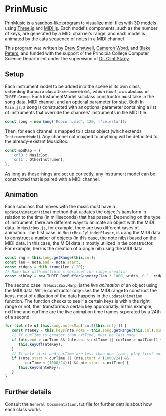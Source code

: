 # PrinMusic

PrinMusic is a sandbox-like program to visualize midi files with 3D models using [Three.js](https://threejs.org) and [MIDI.js](https://galactic.ink/midi-js/). Each model's components, such as the number of keys, are generated by a MIDI channel's range, and each model is animated by the data sequence of notes in a MIDI channel.

This program was written by [Drew Shotwell](mailto:drew.shotwell@principia.edu), [Cameron Wood](mailto:cameron.wood@principia.edu), and [Blake Peters](mailto:blake.peters@principia.edu), and funded with the support of the Principia College Computer Science Department under the supervision of [Dr. Clint Staley](mailto:clint.staley@principia.edu).

## Setup

Each instrument model to be added into the scene is its own class, extending the base class `InstrumentModel`, which itself is a subclass of `THREE.Group`. Each InstumentModel subclass constructor must take in the song data, MIDI channel, and an optional parameter for size. Both
In `Main.js`, a song is constructed with an optional parameter containing a list of instruments that override the channels' instruments in the MIDI file.

```javascript
const song = new Song('Popcorn.mid', 120, ['celesta']);
```

Then, for each channel is mapped to a class object (which extends `InstrumentModel`). Any channel not mapped to anything will be defaulted to the already-existent MusicBox.

```javascript
const modMap = {
   'cnl0': MusicBox,
   'cnl1': OtherInstrument,
};
```

As long as these things are set up correctly, any instrument model can be constructed that is paired with a MIDI channel.

## Animation

Each subclass that moves with the music must have a `updateAnimation(time)` method that updates the object's transform in relation to the time (in milliseconds) that has passed. Depending on the type of instrument, there are different ways to animate an object with the MIDI data. In `MusicBox.js`, for example, there are two different cases of animation. The first case, in `MusicBox.CylinderPlayer`, is using the MIDI data to construct a number of objects (in this case, the note nibs) based on the MIDI data. In this case, the MIDI data is mostly utilized in the constructor. For example, here is the creation of a single nib using the MIDI data.

```javascript
const rng = this.song.getRange(this.cnl);
const len = note.end - note.start;
const ridges = Math.trunc(len / 20);
// Make box with multiple x vertices for ridge creation
const nibGmy = new THREE.BoxBufferGeometry(len / 1000, width, 0.1, ridges);
```

The second case, in `MusicBox.Harp`, is the _live animation_ of an object using the MIDI data. While constructor only uses the MIDI range to construct the keys, most of utilization of the data happens in the  `updateAnimation` function. The function checks to see if a certain keys is within the right range or not, then transforms a certain key appropriatly. In this example, nxtTime and curTime are the live animation time frames seperated by a 24th of a second.

```javascript
for (let nte of this.song.notesMap[`cnl${this.cnl}`]) {
   const nteKey = this.keys[nte.note - this.song.getRange(this.cnl).min];
   // If curTime is greater than nxtTime, must be last note
   if (nte.end > curTime && (nte.end < nxtTime || curTime > nxtTime)) {
      this.keyOff(nteKey);
   }
   // If note start and curTime are less than one frame, play first note
   if ((nte.start > curTime || (nte.start < (1000/24) &&
         curTime < (1000/24))) && nte.start < nxtTime) {
      this.keyOn(nteKey);
   }
}
```

## Further details

Consult the `General Documentation.txt` file for further details about how each class works.
